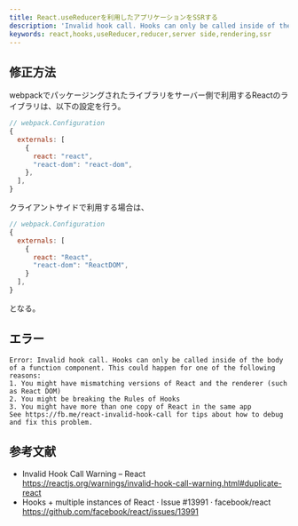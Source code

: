 ```yaml
---
title: React.useReducerを利用したアプリケーションをSSRする
description: 'Invalid hook call. Hooks can only be called inside of the body of a function component. This could happen for one of the following reasons'の対処方法
keywords: react,hooks,useReducer,reducer,server side,rendering,ssr
---
```


## 修正方法

webpackでパッケージングされたライブラリをサーバー側で利用するReactのライブラリは、以下の設定を行う。

```js
// webpack.Configuration
{
  externals: [
    {
      react: "react",
      "react-dom": "react-dom",
    },
  ],
}
```

クライアントサイドで利用する場合は、

```js
// webpack.Configuration
{
  externals: [
    {
      react: "React",
      "react-dom": "ReactDOM",
    }
  ],
}
```

となる。

## エラー

```
Error: Invalid hook call. Hooks can only be called inside of the body of a function component. This could happen for one of the following reasons:
1. You might have mismatching versions of React and the renderer (such as React DOM)
2. You might be breaking the Rules of Hooks
3. You might have more than one copy of React in the same app
See https://fb.me/react-invalid-hook-call for tips about how to debug and fix this problem.
```

## 参考文献

* Invalid Hook Call Warning – React<br /><https://reactjs.org/warnings/invalid-hook-call-warning.html#duplicate-react>
* Hooks + multiple instances of React · Issue #13991 · facebook/react<br /><https://github.com/facebook/react/issues/13991>


